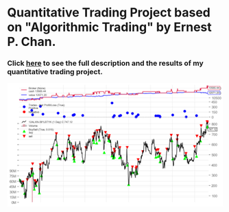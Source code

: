 # Quantitative Trading Project based on "Algorithmic Trading" by Ernest P. Chan.

### Click [here](https://jyeung205.github.io) to see the full description and the results of my quantitative trading project.

![](https://github.com/jyeung205/jyeung205.github.io/blob/main/img_7.png)
